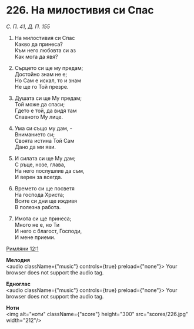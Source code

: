 # 226. На милостивия си Спас

_С. П. 41, Д. П. 155_

1. На милостивия си Спас  
Какво да принеса?  
Към него любовта си аз  
Как мога да явя?

2. Сърцето си ще му предам;  
Достойно знам не е;  
Но Сам е искал, то и знам  
Не ще го Той презре.  

3. Душата си ще Му предам;  
Той може да спаси;  
Гдето е той, да видя там  
Славното Му лице.  

4. Ума си също му дам, -  
Вниманието си;  
Своята истина Той Сам  
Дано да ми яви.  

5. И силата си ще Му дам;  
С ръце, нозе, глава,  
На него послушлив да съм,  
И верен за всегда.  

6. Времето си ще посветя  
На господа Христа;  
Всите си дни ще иждивя  
В полезна работа.  

7. Имота си ще принеса;  
Много не е, но Ти  
И него с благост, Господи,  
И мене приеми.

[Римляни 12:1](http://biblia.bg/index.php?k=52&g=12&s=1)

**Мелодия**  
<audio className={"music"} controls={true} preload={"none"}>
    <source src="mp3/226.mp3" type="audio/mpeg"/>
    Your browser does not support the audio tag.
</audio>

**Едноглас**  
<audio className={"music"} controls={true} preload={"none"}>
    <source src="transp/226.mp3" type="audio/mpeg"/>
    Your browser does not support the audio tag.
</audio>

**Ноти**  
<img alt="ноти" className={"score"} height="300" src="scores/226.jpg" width="212"/>
